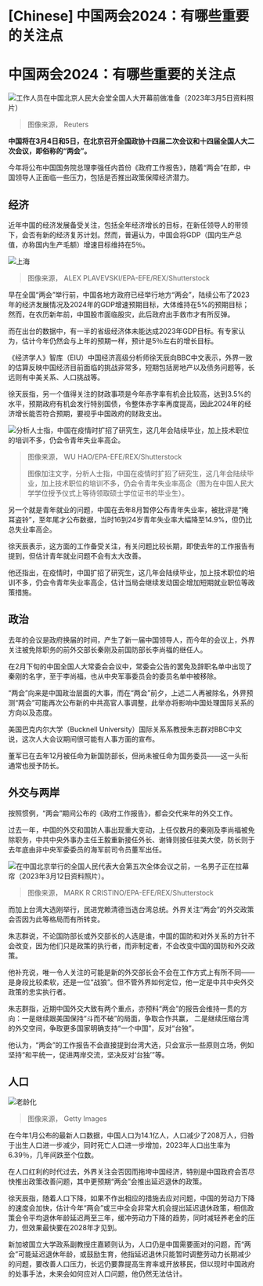 # [Chinese] 中国两会2024：有哪些重要的关注点

#  中国两会2024：有哪些重要的关注点


![工作人员在中国北京人民大会堂全国人大开幕前做准备（2023年3月5日资料照片）](_128854806_082839836.jpg)

> 图像来源，  Reuters

**中国将在3月4日和5日，在北京召开全国政协十四届二次会议和十四届全国人大二次会议，即俗称的“两会”。**

今年将公布中国国务院总理李强任内首份《政府工作报告》，随着“两会”在即，中国领导人正面临一些压力，包括是否推出政策保障经济潜力。

##  经济

近年中国的经济发展备受关注，包括全年经济增长的目标，在新任领导人的带领下，会否有新的经济复苏计划。然而，普遍认为，中国会将GDP（国内生产总值，亦称国内生产毛额）增速目标维持在5％。

![上海](_132793885_shanghai-epa.jpg)

> 图像来源，  ALEX PLAVEVSKI/EPA-EFE/REX/Shutterstock

早在全国“两会”举行前，中国各地方政府已经举行地方“两会”，陆续公布了2023年的经济发展情况及2024年的GDP增速预期目标，大体维持在5%的预期目标；然而，在农历新年前，中国股市面临股灾，此后政府出手救市才有所反弹。

而在出台的数据中，有一半的省级经济体未能达成2023年GDP目标。有专家认为，估计今年仍然会与上年的预期一样，预计是5％左右的增长目标。

《经济学人》智库（EIU）中国经济高级分析师徐天辰向BBC中文表示，外界一致的估算反映中国经济目前面临的挑战非常多，短期包括房地产以及债务问题等，长远则有中美关系、人口挑战等。

徐天辰指，另一个值得关注的财政事项是今年赤字率有机会比较高，达到3.5%的水平，预期政府有机会发行特别国债，令整体赤字率再度提高，因此2024年的经济增长能否符合预期，要视乎中国政府的财政支出。

![分析人士指，中国在疫情时扩招了研究生，这几年会陆续毕业，加上技术职位的培训不多，仍会令青年失业率高企。](_132793887_student-epa.jpg)

> 图像来源，  WU HAO/EPA-EFE/REX/Shutterstock
>
> 图像加注文字，分析人士指，中国在疫情时扩招了研究生，这几年会陆续毕业，加上技术职位的培训不多，仍会令青年失业率高企（图为在中国人民大学学位授予仪式上等待领取硕士学位证书的毕业生）。

另一个就是青年就业的问题，中国在去年8月暂停公布青年失业率，被批评是“掩耳盗铃”，至年尾才公布数据，当时16到24岁青年失业率大幅降至14.9%，但仍比总失业率高企。

徐天辰表示，这方面的工作备受关注，有关问题比较长期，即使去年的工作报告有提到，但估计青年就业问题不会有太大改善。

他还指出，在疫情时，中国扩招了研究生，这几年会陆续毕业，加上技术职位的培训不多，仍会令青年失业率高企，估计当局会继续发动国企增加短期就业职位等政策措施。

##  政治


去年的会议是政府换届的时间，产生了新一届中国领导人，而今年的会议上，外界关注被免除职务的前外交部长秦刚及前国防部长李尚福的继任人。

在2月下旬的中国全国人大常委会会议中，常委会公告的罢免及辞职名单中出现了秦刚的名字，至于李尚福，也从中央军事委员会的委员名单中被移除。

“两会”向来是中国政治层面的大事，而在“两会”前夕，上述二人再被除名，外界预测“两会”可能再次公布新的中共高官人事调整，此举亦将影响中国处理国际关系的方向以及态度。

美国巴克内尔大学（Bucknell University）国际关系系教授朱志群对BBC中文说，这次人大会议期间很可能有人事方面的宣布。

董军已在去年12月被任命为新国防部长，但尚未被任命为国务委员——这一头衔通常也授予防长。

##  外交与两岸

按照惯例，“两会”期间公布的《政府工作报告》，都会交代来年的外交工作。

过去一年，中国的外交和国防人事出现重大变动，上任仅数月的秦刚及李尚福被免除职务，中共中央外事办主任王毅重新接任外长、谢锋则接任驻美大使，防长则于去年底由非中央军委委员的海军前司令员董军出任。

![在中国北京举行的全国人民代表大会第五次全体会议之前，一名男子正在拉幕帘（2023年3月12日资料照片）。](_132793889_npc-beijing.jpg)

> 图像来源，  MARK R CRISTINO/EPA-EFE/REX/Shutterstock

而加上台湾大选刚举行，民进党赖清德当选台湾总统。外界关注“两会”的外交政策会否因为此等格局而有所转变。

朱志群说，不论国防部长或外交部长的人选是谁，中国的国防和对外关系的方针不会改变，因为他们只是政策的执行者，而非制定者，不会改变中国的国防和外交政策。

他补充说，唯一令人关注的可能是新的外交部长会不会在工作方式上有所不同——是身段比较柔软，还是一位“战狼”。但不管外界如何定位，他一定是中共中央外交政策的忠实执行者。

朱志群指，近期中国外交大致有两个重点，亦预料“两会”的报告会维持一贯的方向：一是继续跟美国保持“斗而不破”的局面，争取合作共赢， 二是继续压缩台湾的外交空间，争取更多国家明确支持“一个中国”，反对“台独”。

他认为，“两会”的工作报告不会直接提到台湾大选，只会宣示一些原则立场，例如坚持“和平统一，促进两岸交流，坚决反对‘台独’”等。

##  人口

![老龄化](_132424096_gettyimages-1928393895.jpg)

> 图像来源，  Getty Images

在今年1月公布的最新人口数据，中国人口为14.1亿人，人口减少了208万人，归咎于出生人口进一步减少，同时死亡人口进一步增加，2023年人口出生率为6.39％，几年间跌至个位数。

在人口红利的时代过去，外界关注会否因而拖垮中国经济，特别是中国政府会否尽快推出政策改善问题，其中更预期“两会”会推出延迟退休的政策。

徐天辰指，随着人口下降，如果不作出相应的措施去应对问题，中国的劳动力下降的速度会加快，估计今年“两会”或三中全会非常大机会提出延迟退休政策，相信政策会令平均退休年龄延迟两至三年，缓冲劳动力下降的趋势，同时减轻养老金的压力，但效果最快要在2028年才见到。

新加坡国立大学政系副教授庄嘉颖则认为，人口仍是中国需要面对的问题，而“两会”可能延迟退休年龄，或鼓励生育，他指延迟退休只能暂时调整劳动力长期减少的问题，要改善人口压力，长远仍要靠提高生育率或开放移民，但以现时中国政府的处事手法，未来会如何应对人口问题，他仍然无法估计。


